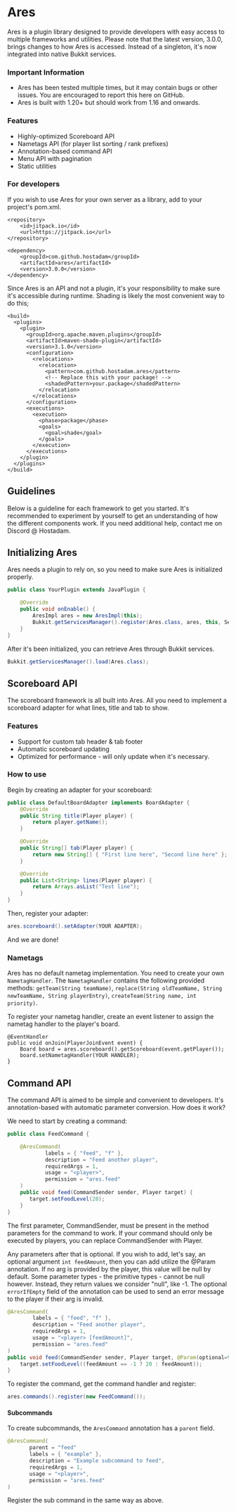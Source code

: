 # Ares
Ares is a plugin library designed to provide developers with easy access to multiple frameworks and utilities.
Please note that the latest version, 3.0.0, brings changes to how Ares is accessed. Instead of a singleton, it's now integrated into  native Bukkit services.

### Important Information
* Ares has been tested multiple times, but it may contain bugs or other issues. You are encouraged to report this here on GitHub.
* Ares is built with 1.20+ but should work from 1.16 and onwards.

### Features
* Highly-optimized Scoreboard API
* Nametags API (for player list sorting / rank prefixes)
* Annotation-based command API
* Menu API with pagination
* Static utilities

### For developers
If you wish to use Ares for your own server as a library, add to your project's pom.xml. 
```
<repository>
    <id>jitpack.io</id>
    <url>https://jitpack.io</url>
</repository>

<dependency>
    <groupId>com.github.hostadam</groupId>
    <artifactId>ares</artifactId>
    <version>3.0.0</version>
</dependency>
```
Since Ares is an API and not a plugin, it's your responsibility to make sure it's accessible during runtime.
Shading is likely the most convenient way to do this;
```
<build>
  <plugins>
    <plugin>
      <groupId>org.apache.maven.plugins</groupId>
      <artifactId>maven-shade-plugin</artifactId>
      <version>3.1.0</version>
      <configuration>
        <relocations>
          <relocation>
            <pattern>com.github.hostadam.ares</pattern>
            <!-- Replace this with your package! -->
            <shadedPattern>your.package</shadedPattern>
          </relocation>
        </relocations>
      </configuration>
      <executions>
        <execution>
          <phase>package</phase>
          <goals>
            <goal>shade</goal>
          </goals>
        </execution>
      </executions>
    </plugin>
  </plugins>
</build>
```

## Guidelines
Below is a guideline for each framework to get you started. 
It's recommended to experiment by yourself to get an understanding of how the different components work. If you need additional help, contact me on Discord @ Hostadam.

## Initializing Ares
Ares needs a plugin to rely on, so you need to make sure Ares is initialized properly.
```java
public class YourPlugin extends JavaPlugin {

    @Override
    public void onEnable() {
        AresImpl ares = new AresImpl(this);
        Bukkit.getServicesManager().register(Ares.class, ares, this, ServicePriority.Normal);
    }
}
```
After it's been initialized, you can retrieve Ares through Bukkit services.
```java
Bukkit.getServicesManager().load(Ares.class);
```

## Scoreboard API
The scoreboard framework is all built into Ares. All you need to implement a scoreboard adapter for what lines, title and tab to show.

### Features
* Support for custom tab header & tab footer
* Automatic scoreboard updating
* Optimized for performance - will only update when it's necessary.

### How to use
Begin by creating an adapter for your scoreboard:
``` Java
public class DefaultBoardAdapter implements BoardAdapter {
    @Override
    public String title(Player player) {
        return player.getName();
    }

    @Override
    public String[] tab(Player player) {
        return new String[] { "First line here", "Second line here" };
    }

    @Override
    public List<String> lines(Player player) {
        return Arrays.asList("Test line");
    }
}
```
Then, register your adapter:
``` Java
ares.scoreboard().setAdapter(YOUR ADAPTER);
```
And we are done!

### Nametags
Ares has no default nametag implementation. You need to create your own ```NametagHandler```.
The ```NametagHandler``` contains the following provided methods: ```getTeam(String teamName)```, ```replace(String oldTeamName, String newTeamName, String playerEntry)```, ```createTeam(String name, int priority)```.

To register your nametag handler, create an event listener to assign the nametag handler to the player's board.
```
@EventHandler
public void onJoin(PlayerJoinEvent event) {
    Board board = ares.scoreboard().getScoreboard(event.getPlayer());
    board.setNametagHandler(YOUR HANDLER);
}
```

## Command API
The command API is aimed to be simple and convenient to developers. It's annotation-based with automatic parameter conversion.
How does it work?

We need to start by creating a command:
``` Java
public class FeedCommand {

    @AresCommand(
            labels = { "feed", "f" },
            description = "Feed another player",
            requiredArgs = 1,
            usage = "<player>",
            permission = "ares.feed"
    )
    public void feed(CommandSender sender, Player target) {
       target.setFoodLevel(20);
    }
}
```
The first parameter, CommandSender, must be present in the method parameters for the command to work. If your command should only be executed by players, you can replace CommandSender with Player.

Any parameters after that is optional. If you wish to add, let's say, an optional argument ```int feedAmount```, then you can add utilize the @Param annotation. If no arg is provided by the player, this value will be null by default. Some parameter types - the primitive types - cannot be null however. Instead, they return values we consider "null", like -1. The optional ```errorIfEmpty``` field of the annotation can be used to send an error message to the player if their arg is invalid.

``` Java
@AresCommand(
        labels = { "feed", "f" },
        description = "Feed another player",
        requiredArgs = 1,
        usage = "<player> [feedAmount]",
        permission = "ares.feed"
)
public void feed(CommandSender sender, Player target, @Param(optional=true) int feedAmount) {
    target.setFoodLevel((feedAmount == -1 ? 20 : feedAmount));
}
```

To register the command, get the command handler and register:
``` java
ares.commands().register(new FeedCommand());
```

#### Subcommands
To create subcommands, the ```AresCommand``` annotation has a ```parent``` field.
``` Java
@AresCommand(
       parent = "feed"
       labels = { "example" },
       description = "Example subcommand to feed",
       requiredArgs = 1,
       usage = "<player>",
       permission = "ares.feed"
)
```
Register the sub command in the same way as above.
